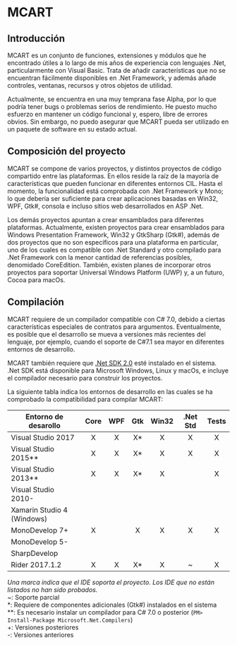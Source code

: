 # MCART
## Introducción
MCART es un conjunto de funciones, extensiones y módulos que he encontrado
útiles a lo largo de mis años de experiencia con lenguajes .Net,
particularmente con Visual Basic. Trata de añadir características que no se
encuentran fácilmente disponibles en .Net Framework, y además añade controles,
ventanas, recursos y otros objetos de utilidad.

Actualmente, se encuentra en una muy temprana fase Alpha, por lo que podría
tener bugs o problemas serios de rendimiento. He puesto mucho esfuerzo en
mantener un código funcional y, espero, libre de errores obvios. Sin embargo,
no puedo asegurar que MCART pueda ser utilizado en un paquete de software en su
estado actual.
## Composición del proyecto
MCART se compone de varios proyectos, y distintos proyectos de código
compartido entre las plataformas. En ellos reside la raíz de la mayoría de
características que pueden funcionar en diferentes entornos CIL. Hasta el
momento, la funcionalidad está comprobada con .Net Framework y Mono; lo que
debería ser suficiente para crear aplicaciones basadas en Win32, WPF, Gtk#,
consola e incluso sitios web desarrollados en ASP .Net.

Los demás proyectos apuntan a crear ensamblados para diferentes plataformas.
Actualmente, existen proyectos para crear ensamblados para Windows Presentation
Framework, Win32 y GtkSharp (Gtk#), además de dos proyectos que no son
específicos para una plataforma en particular, uno de los cuales es compatible
con .Net Standard y otro compilado para .Net Framework con la menor cantidad de
referencias posibles, denomidado CoreEdition. También, existen planes de
incorporar otros proyectos para soportar Universal Windows Platform (UWP) y, a
un futuro, Cocoa para macOs.
## Compilación
MCART requiere de un compilador compatible con C# 7.0, debido a ciertas
características especiales de contratos para argumentos. Eventualmente, es
posible que el desarrollo se mueva a versiones más recientes del lenguaje,
por ejemplo, cuando el soporte de C#7.1 sea mayor en diferentes entornos de
desarrollo.

MCART también requiere que [.Net SDK 2.0](https://www.microsoft.com/net/core)
esté instalado en el sistema. .Net SDK está disponible para Microsoft
Windows, Linux y macOs, e incluye el compilador necesario para construir los
proyectos.

La siguiente tabla indica los entornos de desarrollo en las cuales se ha
comprobado la compatibilidad para compilar MCART:

|Entorno de desarollo|Core|WPF|Gtk|Win32|.Net Std|Tests
|-|:-:|:-:|:-:|:-:|:-:|:-:
|Visual Studio 2017|X|X|X*|X|X|X
|Visual Studio 2015**|X|X|X*|X|X|X
|Visual Studio 2013**|X|X|X*|X||X
|Visual Studio 2010-
|Xamarin Studio 4 (Windows)
|MonoDevelop 7+|X||X|X|X|X
|MonoDevelop 5-
|SharpDevelop
|Rider 2017.1.2|X|X|X*|X|~|X

*Una marca indica que el IDE soporta el proyecto. Los IDE que no están listados
no han sido probados.*  
 ~: Soporte parcial  
 *: Requiere de componentes adicionales (Gtk#) instalados en el sistema  
**: Es necesario instalar un compilador para C# 7.0 o posterior (`PM> Install-Package Microsoft.Net.Compilers`)  
 +: Versiones posteriores  
 -: Versiones anteriores
